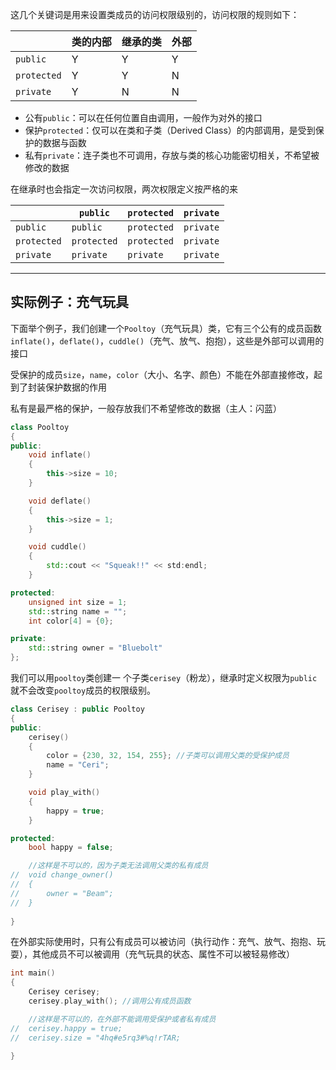 这几个关键词是用来设置类成员的访问权限级别的，访问权限的规则如下：

|             | 类的内部 | 继承的类 | 外部  |
| ----------- | ---- | ---- | --- |
| `public`    | Y    | Y    | Y   |
| `protected` | Y    | Y    | N   |
| `private`   | Y    | N    | N   |

+ 公有`public`：可以在任何位置自由调用，一般作为对外的接口
+ 保护`protected`：仅可以在类和子类（Derived Class）的内部调用，是受到保护的数据与函数
+ 私有`private`：连子类也不可调用，存放与类的核心功能密切相关，不希望被修改的数据

在继承时也会指定一次访问权限，两次权限定义按严格的来

|             | `public`    | `protected` | `private` |
| ----------- | ----------- | ----------- | --------- |
| `public`    | `public`    | `protected` | `private` |
| `protected` | `protected` | `protected` | `private` |
| `private`   | `private`   | `private`   | `private` |

---
## 实际例子：充气玩具

下面举个例子，我们创建一个`Pooltoy`（充气玩具）类，它有三个公有的成员函数`inflate()`，`deflate()`，`cuddle()`（充气、放气、抱抱），这些是外部可以调用的接口

受保护的成员`size`，`name`，`color`（大小、名字、颜色）不能在外部直接修改，起到了封装保护数据的作用

私有是最严格的保护，一般存放我们不希望修改的数据（主人：闪蓝）

```cpp
class Pooltoy
{
public:
	void inflate()
	{
		this->size = 10;
	}

	void deflate()
	{
		this->size = 1;
	}

	void cuddle()
	{
		std::cout << "Squeak!!" << std:endl;
	}

protected:
	unsigned int size = 1;
	std::string name = "";
	int color[4] = {0};  

private:
	std::string owner = "Bluebolt"
};

```

我们可以用`pooltoy`类创建一  个子类`cerisey`（粉龙），继承时定义权限为`public`就不会改变`pooltoy`成员的权限级别。  

```cpp
class Cerisey : public Pooltoy
{
public:
	cerisey()
	{
		color = {230, 32, 154, 255}; //子类可以调用父类的受保护成员
		name = "Ceri";
	}

	void play_with()
	{
		happy = true;
	}

protected:
	bool happy = false;

	//这样是不可以的，因为子类无法调用父类的私有成员
//	void change_owner()
//	{
//	    owner = "Beam";
//	}
	
}
```

在外部实际使用时，只有公有成员可以被访问（执行动作：充气、放气、抱抱、玩耍），其他成员不可以被调用（充气玩具的状态、属性不可以被轻易修改）

```cpp
int main()
{
	Cerisey cerisey;
	cerisey.play_with(); //调用公有成员函数

	//这样是不可以的，在外部不能调用受保护或者私有成员
//	cerisey.happy = true;
//	cerisey.size = "4hq#e5rq3#%q!rTAR;
	
}
```
